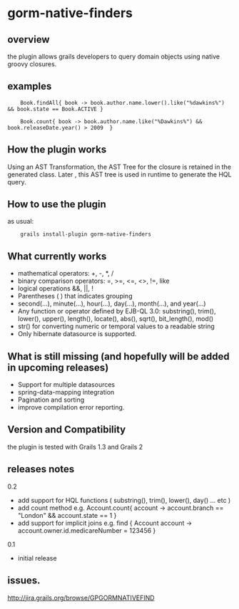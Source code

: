 gorm-native-finders
===================

overview
--------

the plugin allows grails developers to query domain objects using native groovy closures.

examples
--------

        Book.findAll{ book -> book.author.name.lower().like("%dawkins%") && book.state == Book.ACTIVE }
        
        Book.count{ book -> book.author.name.like("%Dawkins%") && book.releaseDate.year() > 2009  }


How the plugin works
--------------------

Using an AST Transformation, the AST Tree for the closure is retained in the generated class. Later , this AST tree is used in runtime to generate the HQL query.


How to use the plugin
---------------------

as usual:

		grails install-plugin gorm-native-finders


What currently works
--------------------

* mathematical operators: +, -, *, /
* binary comparison operators: =, >=, <=, <>, !=, like
* logical operations &&, ||, !
* Parentheses ( ) that indicates grouping 
* second(...), minute(...), hour(...), day(...), month(...), and year(...) 
* Any function or operator defined by EJB-QL 3.0: substring(), trim(), lower(), upper(), length(), locate(), abs(), sqrt(), bit_length(), mod()
* str() for converting numeric or temporal values to a readable string 
* Only hibernate datasource is supported.


What is still missing (and hopefully will be added in upcoming releases)
-------------------------------------------------------------------------

* Support for multiple datasources
* spring-data-mapping integration
* Pagination and sorting
* improve compilation error reporting.
 

Version and Compatibility
-------------------------

the plugin is tested with Grails 1.3 and Grails 2


releases notes
--------------

0.2

* add support for HQL functions ( substring(), trim(), lower(), day() ... etc )
* add count method e.g. Account.count{ account -> account.branch == "London" && account.state == 1 }
* add support for implicit joins e.g. find { Account account -> account.owner.id.medicareNumber = 123456 }

0.1
 
* initial release 

        

issues.
-------

http://jira.grails.org/browse/GPGORMNATIVEFIND


